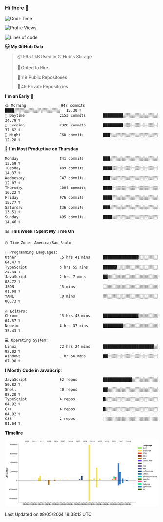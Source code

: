### Hi there 👋

<!--START_SECTION:waka-->
![Code Time](http://img.shields.io/badge/Code%20Time-5%2C951%20hrs%2046%20mins-blue)

![Profile Views](http://img.shields.io/badge/Profile%20Views-0-blue)

![Lines of code](https://img.shields.io/badge/From%20Hello%20World%20I%27ve%20Written-2.5%20million%20lines%20of%20code-blue)

**🐱 My GitHub Data** 

> 📦 595.1 kB Used in GitHub's Storage 
 > 
> 💼 Opted to Hire
 > 
> 📜 119 Public Repositories 
 > 
> 🔑 49 Private Repositories 
 > 
**I'm an Early 🐤** 

```text
🌞 Morning                947 commits         ████░░░░░░░░░░░░░░░░░░░░░   15.30 % 
🌆 Daytime                2153 commits        █████████░░░░░░░░░░░░░░░░   34.79 % 
🌃 Evening                2328 commits        █████████░░░░░░░░░░░░░░░░   37.62 % 
🌙 Night                  760 commits         ███░░░░░░░░░░░░░░░░░░░░░░   12.28 % 
```
📅 **I'm Most Productive on Thursday** 

```text
Monday                   841 commits         ███░░░░░░░░░░░░░░░░░░░░░░   13.59 % 
Tuesday                  889 commits         ████░░░░░░░░░░░░░░░░░░░░░   14.37 % 
Wednesday                747 commits         ███░░░░░░░░░░░░░░░░░░░░░░   12.07 % 
Thursday                 1004 commits        ████░░░░░░░░░░░░░░░░░░░░░   16.22 % 
Friday                   976 commits         ████░░░░░░░░░░░░░░░░░░░░░   15.77 % 
Saturday                 836 commits         ███░░░░░░░░░░░░░░░░░░░░░░   13.51 % 
Sunday                   895 commits         ████░░░░░░░░░░░░░░░░░░░░░   14.46 % 
```


📊 **This Week I Spent My Time On** 

```text
🕑︎ Time Zone: America/Sao_Paulo

💬 Programming Languages: 
Other                    15 hrs 41 mins      ████████████████░░░░░░░░░   64.47 % 
TypeScript               5 hrs 55 mins       ██████░░░░░░░░░░░░░░░░░░░   24.34 % 
JavaScript               2 hrs 7 mins        ██░░░░░░░░░░░░░░░░░░░░░░░   08.72 % 
JSON                     15 mins             ░░░░░░░░░░░░░░░░░░░░░░░░░   01.08 % 
YAML                     10 mins             ░░░░░░░░░░░░░░░░░░░░░░░░░   00.73 % 

🔥 Editors: 
Chrome                   15 hrs 43 mins      ████████████████░░░░░░░░░   64.57 % 
Neovim                   8 hrs 37 mins       █████████░░░░░░░░░░░░░░░░   35.43 % 

💻 Operating System: 
Linux                    22 hrs 24 mins      ███████████████████████░░   92.02 % 
Windows                  1 hr 56 mins        ██░░░░░░░░░░░░░░░░░░░░░░░   07.98 % 
```

**I Mostly Code in JavaScript** 

```text
JavaScript               62 repos            █████████████░░░░░░░░░░░░   50.82 % 
Shell                    10 repos            ██░░░░░░░░░░░░░░░░░░░░░░░   08.20 % 
TypeScript               6 repos             █░░░░░░░░░░░░░░░░░░░░░░░░   04.92 % 
C++                      6 repos             █░░░░░░░░░░░░░░░░░░░░░░░░   04.92 % 
CSS                      2 repos             ░░░░░░░░░░░░░░░░░░░░░░░░░   01.64 % 
```



**Timeline**

![Lines of Code chart](https://raw.githubusercontent.com/jampow/jampow/master/assets/bar_graph.png)


 Last Updated on 08/05/2024 18:38:13 UTC
<!--END_SECTION:waka-->
